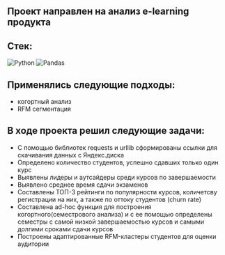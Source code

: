 ## Проект направлен на анализ e-learning продукта
## Cтек:
![Python](https://img.shields.io/badge/python-3670A0?style=for-the-badge&logo=python&logoColor=ffdd54)
![Pandas](https://img.shields.io/badge/pandas-%23150458.svg?style=for-the-badge&logo=pandas&logoColor=white)

## Применялись следующие подходы:
+ когортный анализ
+ RFM сегментация

## В ходе проекта решил следующие задачи:
+ С помощью библиотек requests и urllib сформированы ссылки для скачивания данных с Яндекс.диска
+ Определено количество студентов, успешно сдавших только один курс
+ Выявлены лидеры и аутсайдеры среди курсов по завершаемости
+ Выявлено среднее время сдачи экзаменов
+ Составлены ТОП-3 рейтинги по популярности курсов, количетсву регистрации на них, а также по оттоку студентов (churn rate)
+ Составлена ad-hoc функция для построения когортного(семестрового анализа) и с ее помощью определены семестры с самой низкой завершаемостью курсов и самыми долгими сроками сдачи курсов
+ Построены адаптированные RFM-кластеры студентов для оценки аудитории

